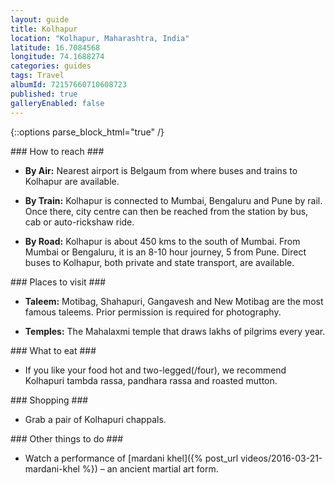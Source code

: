 ```yaml
---
layout: guide
title: Kolhapur
location: "Kolhapur, Maharashtra, India"
latitude: 16.7084568
longitude: 74.1688274
categories: guides
tags: Travel
albumId: 72157660710608723
published: true
galleryEnabled: false
---
```

{::options parse_block_html="true" /}
<section class="guide-section transport">
### How to reach ###

* <i class="fa fa-plane"></i>**By Air:** 
Nearest airport is Belgaum from where buses and trains to Kolhapur are available.

* <i class="fa fa-train"></i>**By Train:**
Kolhapur is connected to Mumbai, Bengaluru and Pune by rail. Once there, city centre can then be reached from the station by bus, cab or auto-rickshaw ride.

* <i class="fa fa-road"></i>**By Road:**
Kolhapur is about 450 kms to the south of Mumbai. From Mumbai or Bengaluru, it is an 8-10 hour journey, 5 from Pune. Direct buses to Kolhapur, both private and state transport, are available.

</section>

<section class="guide-section sight-seeing">
### Places to visit ###

* **Taleem:**
Motibag, Shahapuri, Gangavesh and New Motibag are the most famous taleems. Prior permission is required for photography.

* **Temples:**
The Mahalaxmi temple that draws lakhs of pilgrims every year.

</section>

<section class="clearfix"></section>

<section class="guide-section food">
### What to eat ###

* If you like your food hot and two-legged(/four), we recommend Kolhapuri tambda rassa, pandhara rassa and roasted mutton.

</section>

<section class="guide-section shopping">
### Shopping ###

* Grab a pair of Kolhapuri chappals.

</section>

<section class="clearfix"></section>

<section class="guide-section other">
### Other things to do ###

* Watch a performance of [mardani khel]({% post_url videos/2016-03-21-mardani-khel %}) – an ancient martial art form.

</section>
